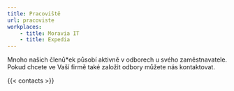 ```yaml
---
title: Pracoviště
url: pracoviste
workplaces:
    - title: Moravia IT
    - title: Expedia
---
```

Mnoho našich členů*ek působí aktivně v odborech u svého zaměstnavatele. Pokud chcete ve Vaší firmě také založit odbory můžete nás kontaktovat.

{{< contacts >}}
